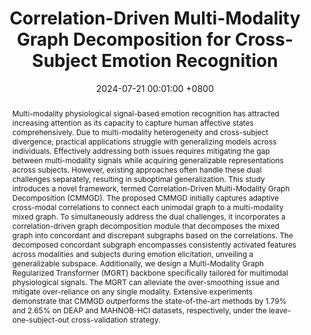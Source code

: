 ---
title: "Correlation-Driven Multi-Modality Graph Decomposition for Cross-Subject Emotion Recognition"
date: 2024-07-21 00:01:00 +0800
selected: false
pub: "ACM MM'24, CCF-A, CORE-A*"
pub_date: "2024"
abstract: >-
    Multi-modality physiological signal-based emotion recognition has attracted increasing attention as its capacity to capture human affective states comprehensively. Due to multi-modality heterogeneity and cross-subject divergence, practical applications struggle with generalizing models across individuals. Effectively addressing both issues requires mitigating the gap between multi-modality signals while acquiring generalizable representations across subjects. However, existing approaches often handle these dual challenges separately, resulting in suboptimal generalization. This study introduces a novel framework, termed Correlation-Driven Multi-Modality Graph Decomposition (CMMGD). The proposed CMMGD initially captures adaptive cross-modal correlations to connect each unimodal graph to a multi-modality mixed graph. To simultaneously address the dual challenges, it incorporates a correlation-driven graph decomposition module that decomposes the mixed graph into concordant and discrepant subgraphs based on the correlations. The decomposed concordant subgraph encompasses consistently activated features across modalities and subjects during emotion elicitation, unveiling a generalizable subspace. Additionally, we design a Multi-Modality Graph Regularized Transformer (MGRT) backbone specifically tailored for multimodal physiological signals. The MGRT can alleviate the over-smoothing issue and mitigate over-reliance on any single modality. Extensive experiments demonstrate that CMMGD outperforms the state-of-the-art methods by 1.79% and 2.65% on DEAP and MAHNOB-HCI datasets, respectively, under the leave-one-subject-out cross-validation strategy.
cover: /assets/images/covers/huang2024cdmmgd.png
authors:
    Wuliang Huang
    Yiqiang Chen†
    Xinlong Jiang
    Chenlong Gao
    Qian Chen
    Teng Zhang
    Bingjie Yan
    Yifan Wang
    Jianrong Yang
links:
    Paper: https://openreview.net/pdf?id=sR7BptgSaw
    Bib: bib/huang2024correlation.txt
---